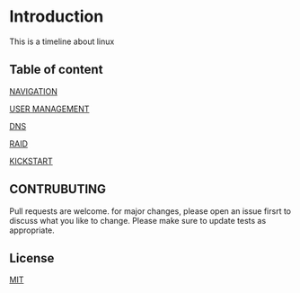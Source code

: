 # Introduction 

This is a timeline about linux 

## Table of content

[NAVIGATION]()

[USER MANAGEMENT]()

[DNS]()

[RAID]()


[KICKSTART]()

## CONTRUBUTING
 
Pull requests are welcome. for major changes, please open an issue firsrt to discuss what you like to change.
Please make sure to update tests as appropriate.

## License

[MIT](https://choosealicense.com/licenses/mit/)
